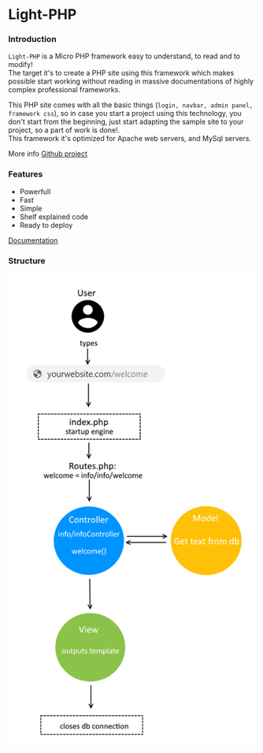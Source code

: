# Light-PHP

### Introduction

`Light-PHP` is a Micro PHP framework easy to understand, to read and to modify!  
The target it's to create a PHP site using this framework which makes possible start working without reading in massive documentations of highly complex professional frameworks.  
  
This PHP site comes with all the basic things (`login, navbar, admin panel, framework css`), so in case you start a project using this technology, you don't start from the beginning, just start adapting the sample site to your project, so a part of work is done!.  
This framework it's optimized for Apache web servers, and MySql servers. 

More info  [Github project](https://github.com/bakeiro/Light-PHP/)

### Features

- Powerfull
- Fast
- Simple
- Shelf explained code
- Ready to deploy

[Documentation](./overview/Overview.html) 

### Structure

![An image](./images/structure_png.png)
